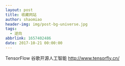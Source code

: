 ```yaml
---
layout: post
title: 收藏网站
author: shaomiao
header-img: img/post-bg-universe.jpg
tags:
  - 逆向
abbrlink: 1657402486
date: 2017-10-21 00:00:00
---
```

TensorFlow 谷歌开源人工智能
http://www.tensorfly.cn/
